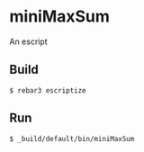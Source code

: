 miniMaxSum
=====

An escript

Build
-----

    $ rebar3 escriptize

Run
---

    $ _build/default/bin/miniMaxSum

